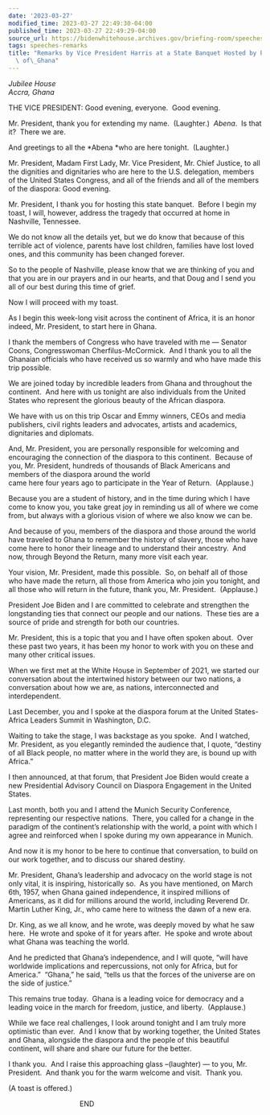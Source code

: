```yaml
---
date: '2023-03-27'
modified_time: 2023-03-27 22:49:30-04:00
published_time: 2023-03-27 22:49:29-04:00
source_url: https://bidenwhitehouse.archives.gov/briefing-room/speeches-remarks/2023/03/27/remarks-by-vice-president-harris-at-a-state-banquet-hosted-by-president-akufo-addo-of-ghana/
tags: speeches-remarks
title: "Remarks by Vice President Harris at a State Banquet Hosted by President Akufo-Addo\
  \ of\_Ghana"
---
```

 
*Jubilee House  
Accra, Ghana*

THE VICE PRESIDENT: Good evening, everyone.  Good evening.

Mr. President, thank you for extending my name.  (Laughter.)  *Abena*. 
Is that it?  There we are.  
  
And greetings to all the *Abena *who are here tonight.  (Laughter.)  
  
Mr. President, Madam First Lady, Mr. Vice President, Mr. Chief Justice,
to all the dignities and dignitaries who are here to the U.S.
delegation, members of the United States Congress, and all of the
friends and all of the members of the diaspora: Good evening.  
  
Mr. President, I thank you for hosting this state banquet.  Before I
begin my toast, I will, however, address the tragedy that occurred at
home in Nashville, Tennessee.  
  
We do not know all the details yet, but we do know that because of this
terrible act of violence, parents have lost children, families have lost
loved ones, and this community has been changed forever.  
  
So to the people of Nashville, please know that we are thinking of you
and that you are in our prayers and in our hearts, and that Doug and I
send you all of our best during this time of grief.  
  
Now I will proceed with my toast.  
  
As I begin this week-long visit across the continent of Africa, it is an
honor indeed, Mr. President, to start here in Ghana.  
  
I thank the members of Congress who have traveled with me — Senator
Coons, Congresswoman Cherfilus-McCormick.  And I thank you to all the
Ghanaian officials who have received us so warmly and who have made this
trip possible.  
  
We are joined today by incredible leaders from Ghana and throughout the
continent.  And here with us tonight are also individuals from the
United States who represent the glorious beauty of the African
diaspora.  
  
We have with us on this trip Oscar and Emmy winners, CEOs and media
publishers, civil rights leaders and advocates, artists and academics,
dignitaries and diplomats.  
  
And, Mr. President, you are personally responsible for welcoming and
encouraging the connection of the diaspora to this continent.  Because
of you, Mr. President, hundreds of thousands of Black Americans and
members of the diaspora around the world  
came here four years ago to participate in the Year of Return. 
(Applause.)

Because you are a student of history, and in the time during which I
have come to know you, you take great joy in reminding us all of where
we come from, but always with a glorious vision of where we also know we
can be.

And because of you, members of the diaspora and those around the world
have traveled to Ghana to remember the history of slavery, those who
have come here to honor their lineage and to understand their ancestry. 
And now, through Beyond the Return, many more visit each year.

Your vision, Mr. President, made this possible.  So, on behalf all of
those who have made the return, all those from America who join you
tonight, and all those who will return in the future, thank you, Mr.
President.  (Applause.)

President Joe Biden and I are committed to celebrate and strengthen the
longstanding ties that connect our people and our nations.  These ties
are a source of pride and strength for both our countries.

Mr. President, this is a topic that you and I have often spoken about. 
Over these past two years, it has been my honor to work with you on
these and many other critical issues.

When we first met at the White House in September of 2021, we started
our conversation about the intertwined history between our two nations,
a conversation about how we are, as nations, interconnected and
interdependent.

Last December, you and I spoke at the diaspora forum at the United
States-Africa Leaders Summit in Washington, D.C.

Waiting to take the stage, I was backstage as you spoke.  And I watched,
Mr. President, as you elegantly reminded the audience that, I quote,
“destiny of all Black people, no matter where in the world they are, is
bound up with Africa.”

I then announced, at that forum, that President Joe Biden would create a
new Presidential Advisory Council on Diaspora Engagement in the United
States.

Last month, both you and I attend the Munich Security Conference,
representing our respective nations.  There, you called for a change in
the paradigm of the continent’s relationship with the world, a point
with which I agree and reinforced when I spoke during my own appearance
in Munich.  
  
And now it is my honor to be here to continue that conversation, to
build on our work together, and to discuss our shared destiny.  
  
Mr. President, Ghana’s leadership and advocacy on the world stage is not
only vital, it is inspiring, historically so.  As you have mentioned, on
March 6th, 1957, when Ghana gained independence, it inspired millions of
Americans, as it did for millions around the world, including Reverend
Dr. Martin Luther King, Jr., who came here to witness the dawn of a new
era.  
  
Dr. King, as we all know, and he wrote, was deeply moved by what he saw
here.  He wrote and spoke of it for years after.  He spoke and wrote
about what Ghana was teaching the world.  
  
And he predicted that Ghana’s independence, and I will quote, “will have
worldwide implications and repercussions, not only for Africa, but for
America.”  “Ghana,” he said, “tells us that the forces of the universe
are on the side of justice.”   
  
This remains true today.  Ghana is a leading voice for democracy and a
leading voice in the march for freedom, justice, and liberty. 
(Applause.)  
  
While we face real challenges, I look around tonight and I am truly more
optimistic than ever.  And I know that by working together, the United
States and Ghana, alongside the diaspora and the people of this
beautiful continent, will share and share our future for the better.  
  
I thank you.  And I raise this approaching glass –(laughter) — to you,
Mr. President.  And thank you for the warm welcome and visit.  Thank
you.  
  
(A toast is offered.)  
  
                                    END
